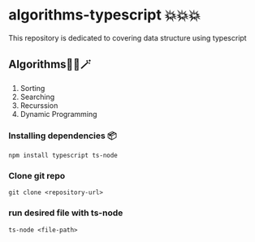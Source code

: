 # algorithms-typescript 💥💥💥
This repository is dedicated to covering data structure using typescript

## Algorithms🧙‍♂️🪄
1. Sorting
2. Searching
3. Recurssion
4. Dynamic Programming

### Installing dependencies 📦
```
npm install typescript ts-node
```

### Clone git repo
```
git clone <repository-url>
```

### run desired file with ts-node
```
ts-node <file-path>
```
